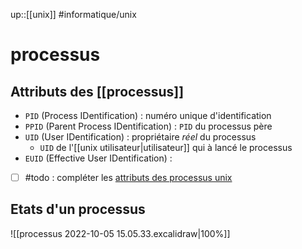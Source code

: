 up::[[unix]]
#informatique/unix
# processus

## Attributs des [[processus]] 
 - `PID` (Process IDentification) : numéro unique d'identification
 - `PPID` (Parent Process IDentification) : `PID` du processus père
 - `UID` (User IDentification) : propriétaire _réel_ du processus
     - `UID` de l'[[unix utilisateur|utilisateur]] qui à lancé le processus
 - `EUID` (Effective User IDentification) : 

 - [ ] #todo : compléter les [attributs des processus unix](https://stackoverflow.com/questions/30493424/what-is-the-difference-between-a-process-pid-ppid-uid-euid-gid-and-egid)

## Etats d'un processus
![[processus 2022-10-05 15.05.33.excalidraw|100%]]